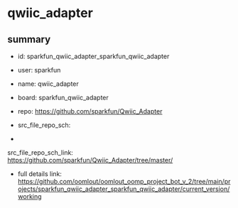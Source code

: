 # qwiic_adapter
 
## summary 
* id: sparkfun_qwiic_adapter_sparkfun_qwiic_adapter
* user: sparkfun
* name: qwiic_adapter
* board: sparkfun_qwiic_adapter
* repo: https://github.com/sparkfun/Qwiic_Adapter



* src_file_repo_sch: 
*
 src_file_repo_sch_link: https://github.com/sparkfun/Qwiic_Adapter/tree/master/
* full details link: https://github.com/oomlout/oomlout_oomp_project_bot_v_2/tree/main/projects/sparkfun_qwiic_adapter_sparkfun_qwiic_adapter/current_version/working  






